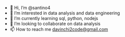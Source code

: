 - 👋 Hi, I’m @santino4
- 👀 I’m interested in data analysis and data engineering
- 🌱 I’m currently learning sql, python, nodejs
- 💞️ I’m looking to collaborate on data analysis
- 📫 How to reach me davinchi2code@gmail.com

<!---
santino4/santino4 is a ✨ special ✨ repository because its `README.md` (this file) appears on your GitHub profile.
You can click the Preview link to take a look at your changes.
--->
